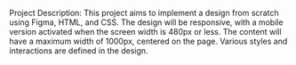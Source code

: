 Project Description: This project aims to implement a design from scratch using Figma, HTML, and CSS. The design will be responsive, with a mobile version activated when the screen width is 480px or less. The content will have a maximum width of 1000px, centered on the page. Various styles and interactions are defined in the design.